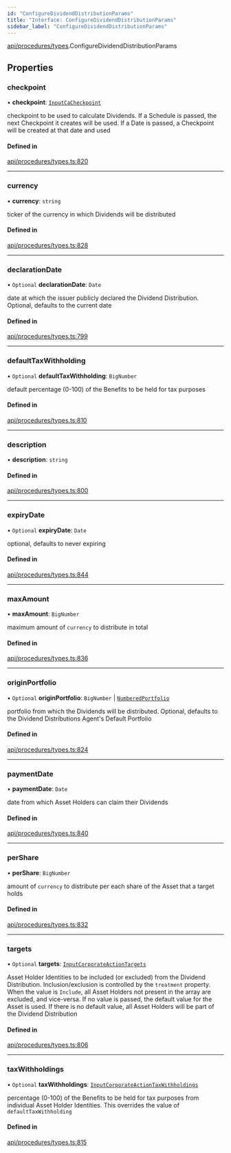 ```yaml
---
id: "ConfigureDividendDistributionParams"
title: "Interface: ConfigureDividendDistributionParams"
sidebar_label: "ConfigureDividendDistributionParams"
---
```


[api/procedures/types](../../../../../modules/API/Procedures/Types/Types.md).ConfigureDividendDistributionParams

## Properties

### checkpoint

• **checkpoint**: [`InputCaCheckpoint`](../../../../../modules/API/Entities/Asset/Fungible/Checkpoints/Types/Types.md#inputcacheckpoint)

checkpoint to be used to calculate Dividends. If a Schedule is passed, the next Checkpoint it creates will be used.
  If a Date is passed, a Checkpoint will be created at that date and used

#### Defined in

[api/procedures/types.ts:820](https://github.com/PolymeshAssociation/polymesh-sdk/blob/daafaa68f/src/api/procedures/types.ts#L820)

___

### currency

• **currency**: `string`

ticker of the currency in which Dividends will be distributed

#### Defined in

[api/procedures/types.ts:828](https://github.com/PolymeshAssociation/polymesh-sdk/blob/daafaa68f/src/api/procedures/types.ts#L828)

___

### declarationDate

• `Optional` **declarationDate**: `Date`

date at which the issuer publicly declared the Dividend Distribution. Optional, defaults to the current date

#### Defined in

[api/procedures/types.ts:799](https://github.com/PolymeshAssociation/polymesh-sdk/blob/daafaa68f/src/api/procedures/types.ts#L799)

___

### defaultTaxWithholding

• `Optional` **defaultTaxWithholding**: `BigNumber`

default percentage (0-100) of the Benefits to be held for tax purposes

#### Defined in

[api/procedures/types.ts:810](https://github.com/PolymeshAssociation/polymesh-sdk/blob/daafaa68f/src/api/procedures/types.ts#L810)

___

### description

• **description**: `string`

#### Defined in

[api/procedures/types.ts:800](https://github.com/PolymeshAssociation/polymesh-sdk/blob/daafaa68f/src/api/procedures/types.ts#L800)

___

### expiryDate

• `Optional` **expiryDate**: `Date`

optional, defaults to never expiring

#### Defined in

[api/procedures/types.ts:844](https://github.com/PolymeshAssociation/polymesh-sdk/blob/daafaa68f/src/api/procedures/types.ts#L844)

___

### maxAmount

• **maxAmount**: `BigNumber`

maximum amount of `currency` to distribute in total

#### Defined in

[api/procedures/types.ts:836](https://github.com/PolymeshAssociation/polymesh-sdk/blob/daafaa68f/src/api/procedures/types.ts#L836)

___

### originPortfolio

• `Optional` **originPortfolio**: `BigNumber` \| [`NumberedPortfolio`](../../../../../classes/API/Entities/NumberedPortfolio/NumberedPortfolio.md)

portfolio from which the Dividends will be distributed. Optional, defaults to the Dividend Distributions Agent's Default Portfolio

#### Defined in

[api/procedures/types.ts:824](https://github.com/PolymeshAssociation/polymesh-sdk/blob/daafaa68f/src/api/procedures/types.ts#L824)

___

### paymentDate

• **paymentDate**: `Date`

date from which Asset Holders can claim their Dividends

#### Defined in

[api/procedures/types.ts:840](https://github.com/PolymeshAssociation/polymesh-sdk/blob/daafaa68f/src/api/procedures/types.ts#L840)

___

### perShare

• **perShare**: `BigNumber`

amount of `currency` to distribute per each share of the Asset that a target holds

#### Defined in

[api/procedures/types.ts:832](https://github.com/PolymeshAssociation/polymesh-sdk/blob/daafaa68f/src/api/procedures/types.ts#L832)

___

### targets

• `Optional` **targets**: [`InputCorporateActionTargets`](../../../../../modules/Types/Types.md#inputcorporateactiontargets)

Asset Holder Identities to be included (or excluded) from the Dividend Distribution. Inclusion/exclusion is controlled by the `treatment`
  property. When the value is `Include`, all Asset Holders not present in the array are excluded, and vice-versa. If no value is passed,
  the default value for the Asset is used. If there is no default value, all Asset Holders will be part of the Dividend Distribution

#### Defined in

[api/procedures/types.ts:806](https://github.com/PolymeshAssociation/polymesh-sdk/blob/daafaa68f/src/api/procedures/types.ts#L806)

___

### taxWithholdings

• `Optional` **taxWithholdings**: [`InputCorporateActionTaxWithholdings`](../../../../../modules/Types/Types.md#inputcorporateactiontaxwithholdings)

percentage (0-100) of the Benefits to be held for tax purposes from individual Asset Holder Identities.
  This overrides the value of `defaultTaxWithholding`

#### Defined in

[api/procedures/types.ts:815](https://github.com/PolymeshAssociation/polymesh-sdk/blob/daafaa68f/src/api/procedures/types.ts#L815)
